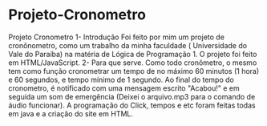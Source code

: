 # Projeto-Cronometro
Projeto Cronometro
1- Introdução
Foi feito por mim um projeto de cronônometro, como um trabalho da minha faculdade ( Universidade do Vale do Paraíba) na matéria de Lógica de Programação 1.
O projeto foi feito em HTML/JavaScript.
2- Para que serve.
Como todo cronômetro, o mesmo tem como função cronometrar um tempo de no máximo 60 minutos (1 hora) e 60 segundos, e tempo mínimo de 1 segundo. Ao final do tempo do cronometro, é notificado com uma mensagem escrito "Acabou!" e em seguida um som de emergência (Deixei o arquivo.mp3 para o comando de áudio funcionar). A programação do Click, tempos e etc foram feitas todas em java e a criação do site em HTML.
